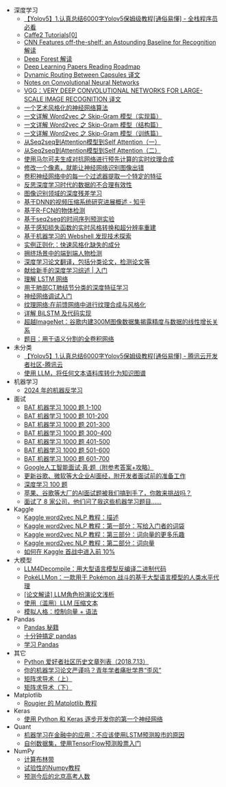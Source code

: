 +   深度学习
    +   [【Yolov5】1.认真总结6000字Yolov5保姆级教程[通俗易懂] - 全栈程序员必看](docs/-Yolov5-1-%E8%AE%A4%E7%9C%9F%E6%80%BB%E7%BB%936000%E5%AD%97Yolov5%E4%BF%9D%E5%A7%86%E7%BA%A7%E6%95%99%E7%A8%8B-%E9%80%9A%E4%BF%97%E6%98%93%E6%87%82----%E5%85%A8%E6%A0%88%E7%A8%8B%E5%BA%8F%E5%91%98%E5%BF%85%E7%9C%8B.md)
    +   [Caffe2 Tutorials[0]](docs/Caffe2-Tutorials-0-.md)
    +   [CNN Features off-the-shelf: an Astounding Baseline for Recognition 解读](docs/CNN-Features-off-the-shelf--an-Astounding-Baseline-for-Recognition-%E8%A7%A3%E8%AF%BB.md)
    +   [Deep Forest 解读](docs/Deep-Forest-%E8%A7%A3%E8%AF%BB.md)
    +   [Deep Learning Papers Reading Roadmap](docs/Deep-Learning-Papers-Reading-Roadmap.md)
    +   [Dynamic Routing Between Capsules 译文](docs/Dynamic-Routing-Between-Capsules-%E8%AF%91%E6%96%87.md)
    +   [Notes on Convolutional Neural Networks](docs/Notes-on-Convolutional-Neural-Networks.md)
    +   [VGG：VERY DEEP CONVOLUTIONAL NETWORKS FOR LARGE-SCALE IMAGE RECOGNITION 译文](docs/VGG-VERY-DEEP-CONVOLUTIONAL-NETWORKS-FOR-LARGE-SCALE-IMAGE-RECOGNITION-%E8%AF%91%E6%96%87.md)
    +   [一个艺术风格化的神经网络算法](docs/%E4%B8%80%E4%B8%AA%E8%89%BA%E6%9C%AF%E9%A3%8E%E6%A0%BC%E5%8C%96%E7%9A%84%E7%A5%9E%E7%BB%8F%E7%BD%91%E7%BB%9C%E7%AE%97%E6%B3%95.md)
    +   [一文详解 Word2vec 之 Skip-Gram 模型（实现篇）](docs/%E4%B8%80%E6%96%87%E8%AF%A6%E8%A7%A3-Word2vec-%E4%B9%8B-Skip-Gram-%E6%A8%A1%E5%9E%8B-%E5%AE%9E%E7%8E%B0%E7%AF%87-.md)
    +   [一文详解 Word2vec 之 Skip-Gram 模型（结构篇）](docs/%E4%B8%80%E6%96%87%E8%AF%A6%E8%A7%A3-Word2vec-%E4%B9%8B-Skip-Gram-%E6%A8%A1%E5%9E%8B-%E7%BB%93%E6%9E%84%E7%AF%87-.md)
    +   [一文详解 Word2vec 之 Skip-Gram 模型（训练篇）](docs/%E4%B8%80%E6%96%87%E8%AF%A6%E8%A7%A3-Word2vec-%E4%B9%8B-Skip-Gram-%E6%A8%A1%E5%9E%8B-%E8%AE%AD%E7%BB%83%E7%AF%87-.md)
    +   [从Seq2seq到Attention模型到Self Attention（一）](docs/%E4%BB%8ESeq2seq%E5%88%B0Attention%E6%A8%A1%E5%9E%8B%E5%88%B0Self-Attention-%E4%B8%80-.md)
    +   [从Seq2seq到Attention模型到Self Attention（二）](docs/%E4%BB%8ESeq2seq%E5%88%B0Attention%E6%A8%A1%E5%9E%8B%E5%88%B0Self-Attention-%E4%BA%8C-.md)
    +   [使用马尔可夫生成对抗网络进行预先计算的实时纹理合成](docs/%E4%BD%BF%E7%94%A8%E9%A9%AC%E5%B0%94%E5%8F%AF%E5%A4%AB%E7%94%9F%E6%88%90%E5%AF%B9%E6%8A%97%E7%BD%91%E7%BB%9C%E8%BF%9B%E8%A1%8C%E9%A2%84%E5%85%88%E8%AE%A1%E7%AE%97%E7%9A%84%E5%AE%9E%E6%97%B6%E7%BA%B9%E7%90%86%E5%90%88%E6%88%90.md)
    +   [修改一个像素，就能让神经网络识别图像出错](docs/%E4%BF%AE%E6%94%B9%E4%B8%80%E4%B8%AA%E5%83%8F%E7%B4%A0-%E5%B0%B1%E8%83%BD%E8%AE%A9%E7%A5%9E%E7%BB%8F%E7%BD%91%E7%BB%9C%E8%AF%86%E5%88%AB%E5%9B%BE%E5%83%8F%E5%87%BA%E9%94%99.md)
    +   [卷积神经网络中的每一个过滤器提取一个特定的特征](docs/%E5%8D%B7%E7%A7%AF%E7%A5%9E%E7%BB%8F%E7%BD%91%E7%BB%9C%E4%B8%AD%E7%9A%84%E6%AF%8F%E4%B8%80%E4%B8%AA%E8%BF%87%E6%BB%A4%E5%99%A8%E6%8F%90%E5%8F%96%E4%B8%80%E4%B8%AA%E7%89%B9%E5%AE%9A%E7%9A%84%E7%89%B9%E5%BE%81.md)
    +   [反思深度学习时代的数据的不合理有效性](docs/%E5%8F%8D%E6%80%9D%E6%B7%B1%E5%BA%A6%E5%AD%A6%E4%B9%A0%E6%97%B6%E4%BB%A3%E7%9A%84%E6%95%B0%E6%8D%AE%E7%9A%84%E4%B8%8D%E5%90%88%E7%90%86%E6%9C%89%E6%95%88%E6%80%A7.md)
    +   [图像识别领域的深度残差学习](docs/%E5%9B%BE%E5%83%8F%E8%AF%86%E5%88%AB%E9%A2%86%E5%9F%9F%E7%9A%84%E6%B7%B1%E5%BA%A6%E6%AE%8B%E5%B7%AE%E5%AD%A6%E4%B9%A0.md)
    +   [基于DNN的视频压缩系统研究进展概述 - 知乎](docs/%E5%9F%BA%E4%BA%8EDNN%E7%9A%84%E8%A7%86%E9%A2%91%E5%8E%8B%E7%BC%A9%E7%B3%BB%E7%BB%9F%E7%A0%94%E7%A9%B6%E8%BF%9B%E5%B1%95%E6%A6%82%E8%BF%B0---%E7%9F%A5%E4%B9%8E.md)
    +   [基于R-FCN的物体检测](docs/%E5%9F%BA%E4%BA%8ER-FCN%E7%9A%84%E7%89%A9%E4%BD%93%E6%A3%80%E6%B5%8B.md)
    +   [基于seq2seq的时间序列预测实验](docs/%E5%9F%BA%E4%BA%8Eseq2seq%E7%9A%84%E6%97%B6%E9%97%B4%E5%BA%8F%E5%88%97%E9%A2%84%E6%B5%8B%E5%AE%9E%E9%AA%8C.md)
    +   [基于感知损失函数的实时风格转换和超分辨率重建](docs/%E5%9F%BA%E4%BA%8E%E6%84%9F%E7%9F%A5%E6%8D%9F%E5%A4%B1%E5%87%BD%E6%95%B0%E7%9A%84%E5%AE%9E%E6%97%B6%E9%A3%8E%E6%A0%BC%E8%BD%AC%E6%8D%A2%E5%92%8C%E8%B6%85%E5%88%86%E8%BE%A8%E7%8E%87%E9%87%8D%E5%BB%BA.md)
    +   [基于机器学习的 Webshell 发现技术探索](docs/%E5%9F%BA%E4%BA%8E%E6%9C%BA%E5%99%A8%E5%AD%A6%E4%B9%A0%E7%9A%84-Webshell-%E5%8F%91%E7%8E%B0%E6%8A%80%E6%9C%AF%E6%8E%A2%E7%B4%A2.md)
    +   [实例正则化：快速风格化缺失的成分](docs/%E5%AE%9E%E4%BE%8B%E6%AD%A3%E5%88%99%E5%8C%96-%E5%BF%AB%E9%80%9F%E9%A3%8E%E6%A0%BC%E5%8C%96%E7%BC%BA%E5%A4%B1%E7%9A%84%E6%88%90%E5%88%86.md)
    +   [拥挤场景中的端到端人物检测](docs/%E6%8B%A5%E6%8C%A4%E5%9C%BA%E6%99%AF%E4%B8%AD%E7%9A%84%E7%AB%AF%E5%88%B0%E7%AB%AF%E4%BA%BA%E7%89%A9%E6%A3%80%E6%B5%8B.md)
    +   [深度学习论文翻译，包括分类论文，检测论文等](docs/%E6%B7%B1%E5%BA%A6%E5%AD%A6%E4%B9%A0%E8%AE%BA%E6%96%87%E7%BF%BB%E8%AF%91-%E5%8C%85%E6%8B%AC%E5%88%86%E7%B1%BB%E8%AE%BA%E6%96%87-%E6%A3%80%E6%B5%8B%E8%AE%BA%E6%96%87%E7%AD%89.md)
    +   [献给新手的深度学习综述 | 入门](docs/%E7%8C%AE%E7%BB%99%E6%96%B0%E6%89%8B%E7%9A%84%E6%B7%B1%E5%BA%A6%E5%AD%A6%E4%B9%A0%E7%BB%BC%E8%BF%B0---%E5%85%A5%E9%97%A8.md)
    +   [理解 LSTM 网络](docs/%E7%90%86%E8%A7%A3-LSTM-%E7%BD%91%E7%BB%9C.md)
    +   [用于肺部CT肺结节分类的深度特征学习](docs/%E7%94%A8%E4%BA%8E%E8%82%BA%E9%83%A8CT%E8%82%BA%E7%BB%93%E8%8A%82%E5%88%86%E7%B1%BB%E7%9A%84%E6%B7%B1%E5%BA%A6%E7%89%B9%E5%BE%81%E5%AD%A6%E4%B9%A0.md)
    +   [神经网络调试入门](docs/%E7%A5%9E%E7%BB%8F%E7%BD%91%E7%BB%9C%E8%B0%83%E8%AF%95%E5%85%A5%E9%97%A8.md)
    +   [纹理网络:在前馈网络中进行纹理合成与风格化](docs/%E7%BA%B9%E7%90%86%E7%BD%91%E7%BB%9C-%E5%9C%A8%E5%89%8D%E9%A6%88%E7%BD%91%E7%BB%9C%E4%B8%AD%E8%BF%9B%E8%A1%8C%E7%BA%B9%E7%90%86%E5%90%88%E6%88%90%E4%B8%8E%E9%A3%8E%E6%A0%BC%E5%8C%96.md)
    +   [详解 BiLSTM 及代码实现](docs/%E8%AF%A6%E8%A7%A3-BiLSTM-%E5%8F%8A%E4%BB%A3%E7%A0%81%E5%AE%9E%E7%8E%B0.md)
    +   [超越ImageNet：谷歌内建300M图像数据集揭露精度与数据的线性增长关系](docs/%E8%B6%85%E8%B6%8AImageNet-%E8%B0%B7%E6%AD%8C%E5%86%85%E5%BB%BA300M%E5%9B%BE%E5%83%8F%E6%95%B0%E6%8D%AE%E9%9B%86%E6%8F%AD%E9%9C%B2%E7%B2%BE%E5%BA%A6%E4%B8%8E%E6%95%B0%E6%8D%AE%E7%9A%84%E7%BA%BF%E6%80%A7%E5%A2%9E%E9%95%BF%E5%85%B3%E7%B3%BB.md)
    +   [题目：用于语义分割的全卷积网络](docs/%E9%A2%98%E7%9B%AE-%E7%94%A8%E4%BA%8E%E8%AF%AD%E4%B9%89%E5%88%86%E5%89%B2%E7%9A%84%E5%85%A8%E5%8D%B7%E7%A7%AF%E7%BD%91%E7%BB%9C.md)
+   未分类
    +   [【Yolov5】1.认真总结6000字Yolov5保姆级教程[通俗易懂] - 腾讯云开发者社区-腾讯云](docs/-Yolov5-1-%E8%AE%A4%E7%9C%9F%E6%80%BB%E7%BB%936000%E5%AD%97Yolov5%E4%BF%9D%E5%A7%86%E7%BA%A7%E6%95%99%E7%A8%8B-%E9%80%9A%E4%BF%97%E6%98%93%E6%87%82----%E8%85%BE%E8%AE%AF%E4%BA%91%E5%BC%80%E5%8F%91%E8%80%85%E7%A4%BE%E5%8C%BA-%E8%85%BE%E8%AE%AF%E4%BA%91.md)
    +   [使用 LLM，将任何文本语料库转化为知识图谱](docs/%E4%BD%BF%E7%94%A8+LLM%EF%BC%8C%E5%B0%86%E4%BB%BB%E4%BD%95%E6%96%87%E6%9C%AC%E8%AF%AD%E6%96%99%E5%BA%93%E8%BD%AC%E5%8C%96%E4%B8%BA%E7%9F%A5%E8%AF%86%E5%9B%BE%E8%B0%B1.md)
+   机器学习
    +   [2024 年的机器反学习](docs/2024-%E5%B9%B4%E7%9A%84%E6%9C%BA%E5%99%A8%E5%8F%8D%E5%AD%A6%E4%B9%A0.md)
+   面试
    +   [BAT 机器学习 1000 题 1-100](docs/BAT-%E6%9C%BA%E5%99%A8%E5%AD%A6%E4%B9%A0-1000-%E9%A2%98-1-100.md)
    +   [BAT 机器学习 1000 题 101-200](docs/BAT-%E6%9C%BA%E5%99%A8%E5%AD%A6%E4%B9%A0-1000-%E9%A2%98-101-200.md)
    +   [BAT 机器学习 1000 题 201-300](docs/BAT-%E6%9C%BA%E5%99%A8%E5%AD%A6%E4%B9%A0-1000-%E9%A2%98-201-300.md)
    +   [BAT 机器学习 1000 题 300-400](docs/BAT-%E6%9C%BA%E5%99%A8%E5%AD%A6%E4%B9%A0-1000-%E9%A2%98-300-400.md)
    +   [BAT 机器学习 1000 题 401-500](docs/BAT-%E6%9C%BA%E5%99%A8%E5%AD%A6%E4%B9%A0-1000-%E9%A2%98-401-500.md)
    +   [BAT 机器学习 1000 题 501-600](docs/BAT-%E6%9C%BA%E5%99%A8%E5%AD%A6%E4%B9%A0-1000-%E9%A2%98-501-600.md)
    +   [BAT 机器学习 1000 题 601-700](docs/BAT-%E6%9C%BA%E5%99%A8%E5%AD%A6%E4%B9%A0-1000-%E9%A2%98-601-700.md)
    +   [Google人工智能面试·真·题（附参考答案+攻略）](docs/Google%E4%BA%BA%E5%B7%A5%E6%99%BA%E8%83%BD%E9%9D%A2%E8%AF%95-%E7%9C%9F-%E9%A2%98-%E9%99%84%E5%8F%82%E8%80%83%E7%AD%94%E6%A1%88-%E6%94%BB%E7%95%A5-.md)
    +   [更新谷歌、微软等大企业AI面经，附开发者面试前的准备工作](docs/%E6%9B%B4%E6%96%B0%E8%B0%B7%E6%AD%8C-%E5%BE%AE%E8%BD%AF%E7%AD%89%E5%A4%A7%E4%BC%81%E4%B8%9AAI%E9%9D%A2%E7%BB%8F-%E9%99%84%E5%BC%80%E5%8F%91%E8%80%85%E9%9D%A2%E8%AF%95%E5%89%8D%E7%9A%84%E5%87%86%E5%A4%87%E5%B7%A5%E4%BD%9C.md)
    +   [深度学习 100 题](docs/%E6%B7%B1%E5%BA%A6%E5%AD%A6%E4%B9%A0-100-%E9%A2%98.md)
    +   [苹果、谷歌等大厂的AI面试题被我们搞到手了，你敢来挑战吗？](docs/%E8%8B%B9%E6%9E%9C-%E8%B0%B7%E6%AD%8C%E7%AD%89%E5%A4%A7%E5%8E%82%E7%9A%84AI%E9%9D%A2%E8%AF%95%E9%A2%98%E8%A2%AB%E6%88%91%E4%BB%AC%E6%90%9E%E5%88%B0%E6%89%8B%E4%BA%86-%E4%BD%A0%E6%95%A2%E6%9D%A5%E6%8C%91%E6%88%98%E5%90%97-.md)
    +   [面试了 8 家公司，他们问了我这些机器学习题目……](docs/%E9%9D%A2%E8%AF%95%E4%BA%86-8-%E5%AE%B6%E5%85%AC%E5%8F%B8-%E4%BB%96%E4%BB%AC%E9%97%AE%E4%BA%86%E6%88%91%E8%BF%99%E4%BA%9B%E6%9C%BA%E5%99%A8%E5%AD%A6%E4%B9%A0%E9%A2%98%E7%9B%AE--.md)
+   Kaggle
    +   [Kaggle word2vec NLP 教程：描述](docs/Kaggle-word2vec-NLP-%E6%95%99%E7%A8%8B-%E6%8F%8F%E8%BF%B0.md)
    +   [Kaggle word2vec NLP 教程：第一部分：写给入门者的词袋](docs/Kaggle-word2vec-NLP-%E6%95%99%E7%A8%8B-%E7%AC%AC%E4%B8%80%E9%83%A8%E5%88%86-%E5%86%99%E7%BB%99%E5%85%A5%E9%97%A8%E8%80%85%E7%9A%84%E8%AF%8D%E8%A2%8B.md)
    +   [Kaggle word2vec NLP 教程：第三部分：词向量的更多乐趣](docs/Kaggle-word2vec-NLP-%E6%95%99%E7%A8%8B-%E7%AC%AC%E4%B8%89%E9%83%A8%E5%88%86-%E8%AF%8D%E5%90%91%E9%87%8F%E7%9A%84%E6%9B%B4%E5%A4%9A%E4%B9%90%E8%B6%A3.md)
    +   [Kaggle word2vec NLP 教程：第二部分：词向量](docs/Kaggle-word2vec-NLP-%E6%95%99%E7%A8%8B-%E7%AC%AC%E4%BA%8C%E9%83%A8%E5%88%86-%E8%AF%8D%E5%90%91%E9%87%8F.md)
    +   [如何在 Kaggle 首战中进入前 10%](docs/%E5%A6%82%E4%BD%95%E5%9C%A8-Kaggle-%E9%A6%96%E6%88%98%E4%B8%AD%E8%BF%9B%E5%85%A5%E5%89%8D-10-.md)
+   大模型
    +   [LLM4Decompile：用大型语言模型反编译二进制代码](docs/LLM4Decompile%EF%BC%9A%E7%94%A8%E5%A4%A7%E5%9E%8B%E8%AF%AD%E8%A8%80%E6%A8%A1%E5%9E%8B%E5%8F%8D%E7%BC%96%E8%AF%91%E4%BA%8C%E8%BF%9B%E5%88%B6%E4%BB%A3%E7%A0%81.md)
    +   [PokéLLMon：一款用于 Pokémon 战斗的基于大型语言模型的人类水平代理](docs/Pok%C3%A9LLMon%EF%BC%9A%E4%B8%80%E6%AC%BE%E7%94%A8%E4%BA%8E+Pok%C3%A9mon+%E6%88%98%E6%96%97%E7%9A%84%E5%9F%BA%E4%BA%8E%E5%A4%A7%E5%9E%8B%E8%AF%AD%E8%A8%80%E6%A8%A1%E5%9E%8B%E7%9A%84%E4%BA%BA%E7%B1%BB%E6%B0%B4%E5%B9%B3%E4%BB%A3%E7%90%86.md)
    +   [[论文解读] LLM角色扮演论文浅析](docs/%5B%E8%AE%BA%E6%96%87%E8%A7%A3%E8%AF%BB%5D+LLM%E8%A7%92%E8%89%B2%E6%89%AE%E6%BC%94%E8%AE%BA%E6%96%87%E6%B5%85%E6%9E%90.md)
    +   [使用（滥用）LLM 压缩文本](docs/%E4%BD%BF%E7%94%A8-%E6%BB%A5%E7%94%A8-LLM-%E5%8E%8B%E7%BC%A9%E6%96%87%E6%9C%AC.md)
    +   [模拟人格：控制向量 + 语法](docs/%E6%A8%A1%E6%8B%9F%E4%BA%BA%E6%A0%BC-%E6%8E%A7%E5%88%B6%E5%90%91%E9%87%8F---%E8%AF%AD%E6%B3%95.md)
+   Pandas
    +   [Pandas 秘籍](docs/Pandas-%E7%A7%98%E7%B1%8D.md)
    +   [十分钟搞定 pandas](docs/%E5%8D%81%E5%88%86%E9%92%9F%E6%90%9E%E5%AE%9A-pandas.md)
    +   [学习 Pandas](docs/%E5%AD%A6%E4%B9%A0-Pandas.md)
+   其它
    +   [Python 爱好者社区历史文章列表（2018.7.13）](docs/Python-%E7%88%B1%E5%A5%BD%E8%80%85%E7%A4%BE%E5%8C%BA%E5%8E%86%E5%8F%B2%E6%96%87%E7%AB%A0%E5%88%97%E8%A1%A8-2018-7-13-.md)
    +   [你的机器学习论文严谨吗？青年学者痛批学界“歪风”](docs/%E4%BD%A0%E7%9A%84%E6%9C%BA%E5%99%A8%E5%AD%A6%E4%B9%A0%E8%AE%BA%E6%96%87%E4%B8%A5%E8%B0%A8%E5%90%97-%E9%9D%92%E5%B9%B4%E5%AD%A6%E8%80%85%E7%97%9B%E6%89%B9%E5%AD%A6%E7%95%8C-%E6%AD%AA%E9%A3%8E-.md)
    +   [矩阵求导术（上）](docs/%E7%9F%A9%E9%98%B5%E6%B1%82%E5%AF%BC%E6%9C%AF-%E4%B8%8A-.md)
    +   [矩阵求导术（下）](docs/%E7%9F%A9%E9%98%B5%E6%B1%82%E5%AF%BC%E6%9C%AF-%E4%B8%8B-.md)
+   Matplotlib
    +   [Rougier 的 Matplotlib 教程](docs/Rougier-%E7%9A%84-Matplotlib-%E6%95%99%E7%A8%8B.md)
+   Keras
    +   [使用 Python 和 Keras 逐步开发你的第一个神经网络](docs/%E4%BD%BF%E7%94%A8-Python-%E5%92%8C-Keras-%E9%80%90%E6%AD%A5%E5%BC%80%E5%8F%91%E4%BD%A0%E7%9A%84%E7%AC%AC%E4%B8%80%E4%B8%AA%E7%A5%9E%E7%BB%8F%E7%BD%91%E7%BB%9C.md)
+   Quant
    +   [机器学习在金融中的应用：不应该使用LSTM预测股市的原因](docs/%E6%9C%BA%E5%99%A8%E5%AD%A6%E4%B9%A0%E5%9C%A8%E9%87%91%E8%9E%8D%E4%B8%AD%E7%9A%84%E5%BA%94%E7%94%A8-%E4%B8%8D%E5%BA%94%E8%AF%A5%E4%BD%BF%E7%94%A8LSTM%E9%A2%84%E6%B5%8B%E8%82%A1%E5%B8%82%E7%9A%84%E5%8E%9F%E5%9B%A0.md)
    +   [自创数据集，使用TensorFlow预测股票入门](docs/%E8%87%AA%E5%88%9B%E6%95%B0%E6%8D%AE%E9%9B%86-%E4%BD%BF%E7%94%A8TensorFlow%E9%A2%84%E6%B5%8B%E8%82%A1%E7%A5%A8%E5%85%A5%E9%97%A8.md)
+   NumPy
    +   [计算布林带](docs/%E8%AE%A1%E7%AE%97%E5%B8%83%E6%9E%97%E5%B8%A6.md)
    +   [试验性的Numpy教程](docs/%E8%AF%95%E9%AA%8C%E6%80%A7%E7%9A%84Numpy%E6%95%99%E7%A8%8B.md)
    +   [预测今后的北京高考人数](docs/%E9%A2%84%E6%B5%8B%E4%BB%8A%E5%90%8E%E7%9A%84%E5%8C%97%E4%BA%AC%E9%AB%98%E8%80%83%E4%BA%BA%E6%95%B0.md)

